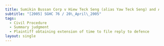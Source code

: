 ```yaml
---
title: Sumikin Bussan Corp v Hiew Teck Seng (alias Yaw Teck Seng) and Another
subtitle: "[2005] SGHC 76 / 20\_April\_2005"
tags:
  - Civil Procedure
  - Summary judgment
  - Plaintiff obtaining extension of time to file reply to defence
layout: single
---
```


